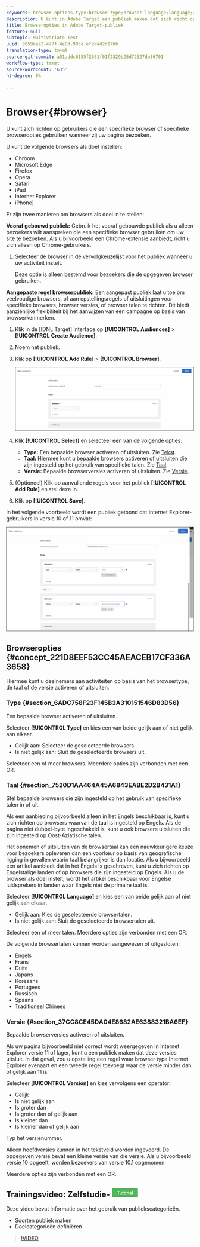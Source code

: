 ```yaml
---
keywords: browser options;type;browser type;browser language;language;version;browser version
description: U kunt in Adobe Target een publiek maken dat zich richt op gebruikers die een specifieke browser of browseropties gebruiken wanneer zij uw pagina bezoeken.
title: Browseropties in Adobe Target-publiek
feature: null
subtopic: Multivariate Test
uuid: 9059aae2-477f-4e8d-99ce-ef2dad2d17bb
translation-type: tm+mt
source-git-commit: a51addc6155f2681f01f2329b25d72327de36701
workflow-type: tm+mt
source-wordcount: '635'
ht-degree: 0%

---
```



# Browser{#browser}

U kunt zich richten op gebruikers die een specifieke browser of specifieke browseropties gebruiken wanneer zij uw pagina bezoeken.

U kunt de volgende browsers als doel instellen:

* Chroom
* Microsoft Edge
* Firefox
* Opera
* Safari
* iPad
* Internet Explorer
* iPhone|

Er zijn twee manieren om browsers als doel in te stellen:

**Vooraf gebouwd publiek:** Gebruik het vooraf gebouwde publiek als u alleen bezoekers wilt aanspreken die een specifieke browser gebruiken om uw site te bezoeken. Als u bijvoorbeeld een Chrome-extensie aanbiedt, richt u zich alleen op Chrome-gebruikers.

1. Selecteer de browser in de vervolgkeuzelijst voor het publiek wanneer u uw activiteit instelt.

   Deze optie is alleen bestemd voor bezoekers die de opgegeven browser gebruiken.

**Aangepaste regel browserpubliek:** Een aangepast publiek laat u toe om veelvoudige browsers, of aan opstellingsregels of uitsluitingen voor specifieke browsers, browser versies, of browser talen te richten. Dit biedt aanzienlijke flexibiliteit bij het aanwijzen van een campagne op basis van browserkenmerken.

1. Klik in de [!DNL Target] interface op **[!UICONTROL Audiences]** > **[!UICONTROL Create Audience]**.
1. Noem het publiek.
1. Klik op **[!UICONTROL Add Rule]** > **[!UICONTROL Browser]**.

   ![Regels > Brower](assets/target_browser.png)

1. Klik **[!UICONTROL Select]** en selecteer een van de volgende opties:

   * **Type:** Een bepaalde browser activeren of uitsluiten. Zie [Tekst](../../../c-target/c-audiences/c-target-rules/browser.md#section_6ADC758F23F145B3A310151546D83D56).
   * **Taal:** Hiermee kunt u bepaalde browsers activeren of uitsluiten die zijn ingesteld op het gebruik van specifieke talen. Zie [Taal](../../../c-target/c-audiences/c-target-rules/browser.md#section_7520D1AA464A45A6843EABE2D2B431A1).
   * **Versie:** Bepaalde browserversies activeren of uitsluiten. Zie [Versie](../../../c-target/c-audiences/c-target-rules/browser.md#section_37CC8CE45DA04E8682AE6388321BA6EF).

1. (Optioneel) Klik op aanvullende regels voor het publiek **[!UICONTROL Add Rule]** en stel deze in.
1. Klik op **[!UICONTROL Save]**.

In het volgende voorbeeld wordt een publiek getoond dat Internet Explorer-gebruikers in versie 10 of 11 omvat:

![Doel: IE 10 en 11](/help/c-target/c-audiences/c-target-rules/assets/target_ie-10-11.png)

## Browseropties {#concept_221D8EEF53CC45AEACEB17CF336A3658}

Hiermee kunt u deelnemers aan activiteiten op basis van het browsertype, de taal of de versie activeren of uitsluiten.

### Type {#section_6ADC758F23F145B3A310151546D83D56}

Een bepaalde browser activeren of uitsluiten.

Selecteer **[!UICONTROL Type]** en kies een van beide gelijk aan of niet gelijk aan elkaar.

* Gelijk aan: Selecteer de geselecteerde browsers.
* Is niet gelijk aan: Sluit de geselecteerde browsers uit.

Selecteer een of meer browsers. Meerdere opties zijn verbonden met een OR.

### Taal {#section_7520D1AA464A45A6843EABE2D2B431A1}

Stel bepaalde browsers die zijn ingesteld op het gebruik van specifieke talen in of uit.

Als een aanbieding bijvoorbeeld alleen in het Engels beschikbaar is, kunt u zich richten op browsers waarvan de taal is ingesteld op Engels. Als de pagina niet dubbel-byte ingeschakeld is, kunt u ook browsers uitsluiten die zijn ingesteld op Oost-Aziatische talen.

Het opnemen of uitsluiten van de browsertaal kan een nauwkeurigere keuze voor bezoekers opleveren dan een voorkeur op basis van geografische ligging in gevallen waarin taal belangrijker is dan locatie. Als u bijvoorbeeld een artikel aanbiedt dat in het Engels is geschreven, kunt u zich richten op Engelstalige landen of op browsers die zijn ingesteld op Engels. Als u de browser als doel instelt, wordt het artikel beschikbaar voor Engelse luidsprekers in landen waar Engels niet de primaire taal is.

Selecteer **[!UICONTROL Language]** en kies een van beide gelijk aan of niet gelijk aan elkaar.

* Gelijk aan: Kies de geselecteerde browsertalen.
* Is niet gelijk aan: Sluit de geselecteerde browsertalen uit.

Selecteer een of meer talen. Meerdere opties zijn verbonden met een OR.

De volgende browsertalen kunnen worden aangewezen of uitgesloten:

* Engels
* Frans
* Duits
* Japans
* Koreaans
* Portugees
* Russisch
* Spaans
* Traditioneel Chinees

### Versie {#section_37CC8CE45DA04E8682AE6388321BA6EF}

Bepaalde browserversies activeren of uitsluiten.

Als uw pagina bijvoorbeeld niet correct wordt weergegeven in Internet Explorer versie 11 of lager, kunt u een publiek maken dat deze versies uitsluit. In dat geval, zou u opstelling een regel waar browser type Internet Explorer evenaart en een tweede regel toevoegt waar de versie minder dan of gelijk aan 11 is.

Selecteer **[!UICONTROL Version]** en kies vervolgens een operator:

* Gelijk
* Is niet gelijk aan
* Is groter dan
* Is groter dan of gelijk aan
* Is kleiner dan
* Is kleiner dan of gelijk aan

Typ het versienummer.

Alleen hoofdversies kunnen in het tekstveld worden ingevoerd. De opgegeven versie bevat een kleine versie van die versie. Als u bijvoorbeeld versie 10 opgeeft, worden bezoekers van versie 10.1 opgenomen.

Meerdere opties zijn verbonden met een OR.

## Trainingsvideo: Zelfstudie- ![badge voor soorten publiek maken](/help/assets/tutorial.png)

Deze video bevat informatie over het gebruik van publiekscategorieën.

* Soorten publiek maken
* Doelcategorieën definiëren

>[!VIDEO](https://video.tv.adobe.com/v/17392)